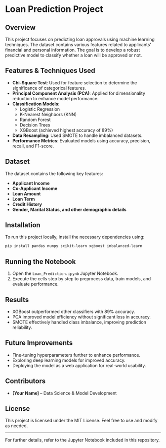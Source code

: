 # Loan Prediction Project

## Overview
This project focuses on predicting loan approvals using machine learning techniques. The dataset contains various features related to applicants' financial and personal information. The goal is to develop a robust predictive model to classify whether a loan will be approved or not.

## Features & Techniques Used
- **Chi-Square Test**: Used for feature selection to determine the significance of categorical features.
- **Principal Component Analysis (PCA)**: Applied for dimensionality reduction to enhance model performance.
- **Classification Models**:
  - Logistic Regression
  - K-Nearest Neighbors (KNN)
  - Random Forest
  - Decision Trees
  - XGBoost (achieved highest accuracy of 89%)
- **Data Resampling**: Used SMOTE to handle imbalanced datasets.
- **Performance Metrics**: Evaluated models using accuracy, precision, recall, and F1-score.

## Dataset
The dataset contains the following key features:
- **Applicant Income**
- **Co-Applicant Income**
- **Loan Amount**
- **Loan Term**
- **Credit History**
- **Gender, Marital Status, and other demographic details**

## Installation
To run this project locally, install the necessary dependencies using:
```sh
pip install pandas numpy scikit-learn xgboost imbalanced-learn
```

## Running the Notebook
1. Open the `Loan_Prediction.ipynb` Jupyter Notebook.
2. Execute the cells step by step to preprocess data, train models, and evaluate performance.

## Results
- XGBoost outperformed other classifiers with 89% accuracy.
- PCA improved model efficiency without significant loss in accuracy.
- SMOTE effectively handled class imbalance, improving prediction reliability.

## Future Improvements
- Fine-tuning hyperparameters further to enhance performance.
- Exploring deep learning models for improved accuracy.
- Deploying the model as a web application for real-world usability.

## Contributors
- **[Your Name]** – Data Science & Model Development

## License
This project is licensed under the MIT License. Feel free to use and modify as needed.

---

For further details, refer to the Jupyter Notebook included in this repository.
